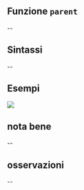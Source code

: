 ## Funzione `parent`

--

## Sintassi

--

## Esempi

![](/img/variabili/yyy/yyy1.png)

## nota bene

--

## osservazioni

--